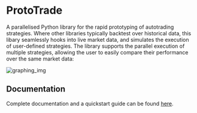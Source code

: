 # ProtoTrade

A parallelised Python library for the rapid prototyping of autotrading strategies. Where other libraries typically backtest over historical data, this libary seamlessly hooks into live market data, and simulates the execution of user-defined strategies. The library supports the parallel execution of multiple strategies, allowing the user to easily compare their performance over the same market data:

![graphing_img](https://user-images.githubusercontent.com/8079722/218773071-d4d21977-aab8-48ec-a832-3542614b21e1.jpg)

## Documentation

Complete documentation and a quickstart guide can be found [here](https://scott943.github.io/Prototrade_Docs/quickstart.html).
                    

